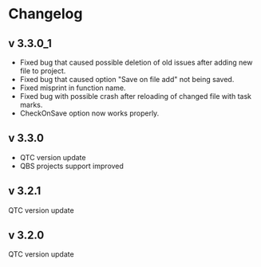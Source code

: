 # Changelog
## v 3.3.0_1
- Fixed bug that caused possible deletion of old issues after adding new file to project.
- Fixed bug that caused option "Save on file add" not being saved.
- Fixed misprint in function name.
- Fixed bug with possible crash after reloading of changed file with task marks.
- CheckOnSave option now works properly.
## v 3.3.0
- QTC version update
- QBS projects support improved
## v 3.2.1
QTC version update
## v 3.2.0
QTC version update
